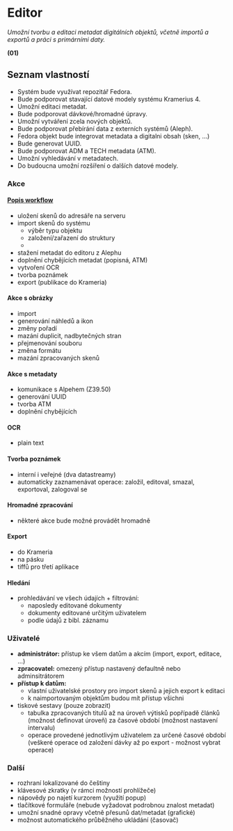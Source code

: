 # Editor #

_Umožní tvorbu a editaci metadat digitálních objektů, včetně importů a exportů a práci s primárními daty._

**(01)**
## Seznam vlastností ##

  * Systém bude využívat repozitář Fedora.
  * Bude podporovat stavající datové modely systému Kramerius 4.
  * Umožní editaci metadat.
  * Bude podporovat dávkové/hromadné úpravy.
  * Umožní vytváření zcela nových objektů.
  * Bude podporovat přebírání data z externích systémů (Aleph).
  * Fedora objekt bude integrovat metadata a digitalni obsah (sken, …)
  * Bude generovat UUID.
  * Bude podporovat ADM a TECH metadata (ATM).
  * Umožní vyhledávání v metadatech.
  * Do budoucna umožní rozšíření o dalších datové modely.


### Akce ###
#### [Popis workflow](Workflow.md) ####
  * uložení skenů do adresáře na serveru
  * import skenů do systému
    * výběr typu objektu
    * založení/zařazení do struktury
    * 
  * stažení metadat do editoru z Alephu
  * doplnění chybějících metadat (popisná, ATM)
  * vytvoření OCR
  * tvorba poznámek
  * export (publikace do Krameria)

#### Akce s obrázky ####
  * import
  * generování náhledů a ikon
  * změny pořadí
  * mazání duplicit, nadbytečných stran
  * přejmenování souboru
  * změna formátu
  * mazání zpracovaných skenů

#### Akce s metadaty ####
  * komunikace s Alpehem (Z39.50)
  * generování UUID
  * tvorba ATM
  * doplnění chybějících

#### OCR ####
  * plain text

#### Tvorba poznámek ####
  * interní i veřejné (dva datastreamy)
  * automaticky zaznamenávat operace: založil, editoval, smazal, exportoval, zalogoval se

#### Hromadné zpracování ####
  * některé akce bude možné provádět hromadně

#### Export ####
  * do Krameria
  * na pásku
  * tiffů pro třetí aplikace

#### Hledání ####
  * prohledávání ve všech údajích + filtrování:
    * naposledy editované dokumenty
    * dokumenty editované určitým uživatelem
    * podle údajů z bibl. záznamu

### Uživatelé ###
  * **administrátor:** přístup ke všem datům a akcím (import, export, editace, ...)
  * **zpracovatel:** omezený přístup nastavený defaultně nebo adminsitrátorem
  * **přístup k datům:**
    * vlastní uživatelské prostory pro import skenů a jejich export k editaci
    * k naimportovaným objektům budou mít přístup všichni
  * tiskové sestavy (pouze zobrazit)
    * tabulka zpracovaných titulů až na úroveň výtisků popřípadě článků (možnost definovat úroveň) za časové období (možnost nastavení intervalu)
    * operace provedené jednotlivým uživatelem za určené časové období (veškeré operace od založení dávky až po export - možnost vybrat operace)

### Další ###
  * rozhraní lokalizované do češtiny
  * klávesové zkratky (v rámci možností prohlížeče)
  * nápovědy po najetí kurzorem (využití popup)
  * tlačítkové formuláře (nebude vyžadovat podrobnou znalost metadat)
  * umožní snadné opravy včetně přesunů dat/metadat (grafické)
  * možnost automatického průběžného ukládání (časovač)
